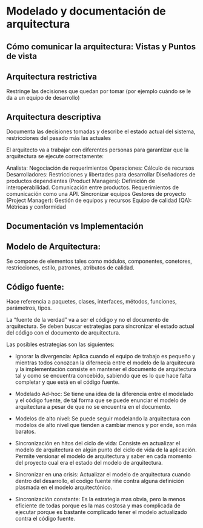 # Modelado y documentación de arquitectura

## Cómo comunicar la arquitectura: Vistas y Puntos de vista

## Arquitectura restrictiva
Restringe las decisiones que quedan por tomar (por ejemplo cuándo se le da a un equipo de desarrollo)
## Arquitectura descriptiva
Documenta las decisiones tomadas y describe el estado actual del sistema, restricciones del pasado más las actuales

El arquitecto va a trabajar con diferentes personas para garantizar que la arquitectura se ejecute correctamente:

Analista: Negociación de requerimientos
Operaciones: Cálculo de recursos
Desarrolladores: Restricciones y libertades para desarrollar
Diseñadores de productos dependientes (Product Managers): Definición de interoperabilidad. Comunicación entre productos. Requerimientos de comunicación como una API. Sincronizar equipos
Gestores de proyecto (Project Manager): Gestión de equipos y recursos
Equipo de calidad (QA): Métricas y conformidad

## Documentación vs Implementación

## Modelo de Arquitectura:
Se compone de elementos tales como módulos, componentes, conetores, restricciones, estilo, patrones, atributos de calidad.

## Código fuente:
Hace referencia a paquetes, clases, interfaces, métodos, funciones, parámetros, tipos.

La “fuente de la verdad” va a ser el código y no el documento de arquitectura. Se deben buscar estrategias para sincronizar el estado actual del código con el documento de arquitectura.

Las posibles estrategias son las siguientes:

- Ignorar la divergencia:
Aplica cuando el equipo de trabajo es pequeño y mientras todos conozcan la difernecia entre el modelo de la arquitecura y la implementación consiste en mantener el documento de arquitectura tal y como se encuentra concebido, sabiendo que es lo que hace falta completar y que está en el código fuente.

- Modelado Ad-hoc:
Se tiene una idea de la diferencia entre el modelado y el código fuente, de tal forma que se puede enunciar el modelo de arquitectura a pesar de que no se encuentra en el documento.

- Modelos de alto nivel:
Se puede seguir modelando la arquitectura con modelos de alto nivel que tienden a cambiar menos y por ende, son más baratos.

- Sincronización en hitos del ciclo de vida:
Consiste en actualizar el modelo de arquitectura en algún punto del ciclo de vida de la aplicación. Permite versionar el modelo de arquitectura y saber en cada momento del proyecto cual era el estado del modelo de arquitectura.

- Sincronizar en una crisis:
Actualizar el modelo de arquitectura cuando dentro del desarrollo, el codigo fuente riñe contra alguna definición plasmada en el modelo arquitectónico.

- Sincronización constante:
Es la estrategia mas obvia, pero la menos eficiente de todas porque es la mas costosa y mas complicada de ejecutar porque es bastante complicado tener el modelo actualizado contra el código fuente.

